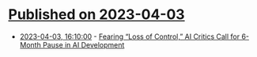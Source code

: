 # [Published on 2023-04-03](index.md)

* [2023-04-03, 16:10:00](https://soylentnews.org/article.pl?sid=23/04/02/1341253&from=rss) - [Fearing “Loss of Control,” AI Critics Call for 6-Month Pause in AI Development](https://soylentnews.org/article.pl?sid=23/04/02/1341253&from=rss)
